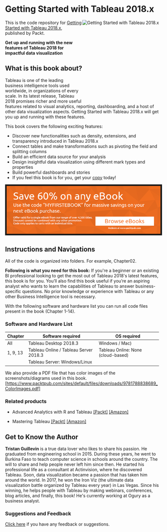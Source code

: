 # Getting Started with Tableau 2018.x

<a href="https://www.packtpub.com/big-data-and-business-intelligence/getting-started-tableau-2018x?utm_source=github&utm_medium=repository&utm_campaign=9781788838689"><img src="https://d255esdrn735hr.cloudfront.net/sites/default/files/imagecache/ppv4_main_book_cover/B09748.png" alt="Getting Started with Tableau 2018.x" height="256px" align="right"></a>

This is the code repository for [Getting Started with Tableau 2018.x](https://www.packtpub.com/big-data-and-business-intelligence/getting-started-tableau-2018x?utm_source=github&utm_medium=repository&utm_campaign=9781788838689), published by Packt.

**Get up and running with the new features of Tableau 2018 for impactful data visualization**

## What is this book about?
Tableau is one of the leading business intelligence tools used worldwide, in organizations of every scale. In its latest release, Tableau 2018 promises richer and more useful features related to visual analytics, reporting, dashboarding, and a host of other data visualization aspects. Getting Started with Tableau 2018.x will get you up and running with these features.

This book covers the following exciting features: 
* Discover new functionalities such as density, extensions, and transparency introduced in Tableau 2018.x
* Connect tables and make transformations such as pivoting the field and splitting columns
* Build an efficient data source for your analysis
* Design insightful data visualization using different mark types and properties
* Build powerful dashboards and stories
* If you feel this book is for you, get your [copy](https://www.amazon.com/dp/10DigitISBN) today!

<a href="https://www.packtpub.com/?utm_source=github&utm_medium=banner&utm_campaign=GitHubBanner"><img src="https://raw.githubusercontent.com/PacktPublishing/GitHub/master/GitHub.png" 
alt="https://www.packtpub.com/" border="5" /></a>


## Instructions and Navigations
All of the code is organized into folders. For example, Chapter02.



**Following is what you need for this book:**
If you're a beginner or an existing BI professional looking to get the most out of Tableau 2018's latest features, this book is for you. You’ll also find this book useful if you’re an aspiring analyst who wants to learn the capabilities of Tableau to answer business-specific questions. No prior knowledge or experience with Tableau or any other Business Intelligence tool is necessary.

With the following software and hardware list you can run all code files present in the book (Chapter 1-14).

### Software and Hardware List

| Chapter        | Software required                                 | OS required                        |
| --------       | --------------------------------------------------| -----------------------------------|
| All            | Tableau Desktop 2018.3                            | Windows / Mac)                     |
| 1, 9, 13       | Tableau Online / Tableau Server 2018.3            |Tableau Online: None (cloud-based)  |
                                                                     |Tableau Server: Windows/Linux       |





We also provide a PDF file that has color images of the screenshots/diagrams used in this book. [https://www.packtpub.com/sites/default/files/downloads/9781788838689_ColorImages.pdf]



### Related products
* Advanced Analytics with R and Tableau [[Packt]](https://www.packtpub.com/big-data-and-business-intelligence/advanced-analytics-r-and-tableau?utm_source=github&utm_medium=repository&utm_campaign=9781786460110) [[Amazon]](https://www.amazon.com/dp/1786460114)

* Mastering Tableau [[Packt]](https://www.packtpub.com/big-data-and-business-intelligence/mastering-tableau?utm_source=github&utm_medium=repository&utm_campaign=9781784397692) [[Amazon]](https://www.amazon.com/dp/1784397695)

## Get to Know the Author

**Tristan Guillevin** is a true data lover who likes to share his passion. He graduated from engineering school in 2015. During these years, he went to Burkina Faso to teach computer science in schools around the country. The will to share and help people never left him since then. He started his professional life as a consultant at Actinvision, where he discovered Tableau. Soon, data visualization became a passion that has taken him around the world. In 2017, he won the Iron Viz (the ultimate data visualization battle organized by Tableau every year) in Las Vegas. Since his winning, he helps people with Tableau by making webinars, conferences, blog articles, and finally, this book! He's currently working at Ogury as a business analyst.



### Suggestions and Feedback
[Click here](https://docs.google.com/forms/d/e/1FAIpQLSdy7dATC6QmEL81FIUuymZ0Wy9vH1jHkvpY57OiMeKGqib_Ow/viewform) if you have any feedback or suggestions.
